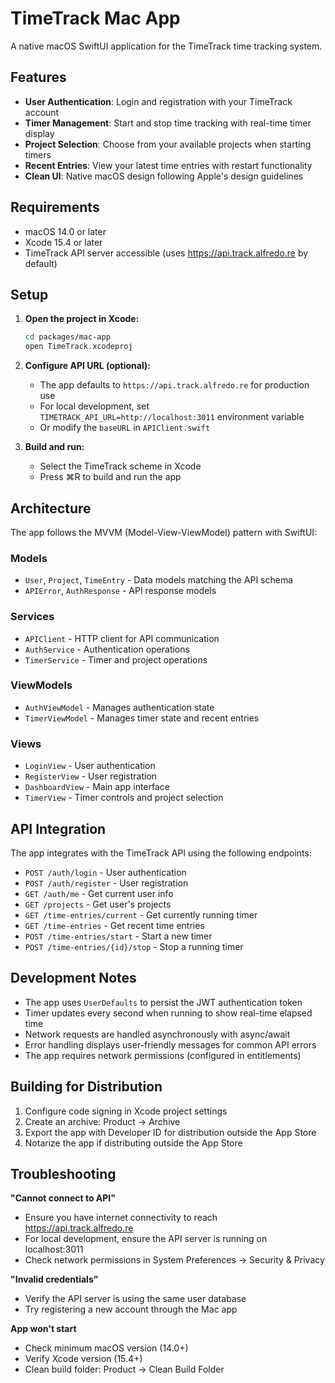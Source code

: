 # TimeTrack Mac App

A native macOS SwiftUI application for the TimeTrack time tracking system.

## Features

- **User Authentication**: Login and registration with your TimeTrack account
- **Timer Management**: Start and stop time tracking with real-time timer display
- **Project Selection**: Choose from your available projects when starting timers
- **Recent Entries**: View your latest time entries with restart functionality
- **Clean UI**: Native macOS design following Apple's design guidelines

## Requirements

- macOS 14.0 or later
- Xcode 15.4 or later
- TimeTrack API server accessible (uses https://api.track.alfredo.re by default)

## Setup

1. **Open the project in Xcode:**
   ```bash
   cd packages/mac-app
   open TimeTrack.xcodeproj
   ```

2. **Configure API URL (optional):**
   - The app defaults to `https://api.track.alfredo.re` for production use
   - For local development, set `TIMETRACK_API_URL=http://localhost:3011` environment variable
   - Or modify the `baseURL` in `APIClient.swift`

3. **Build and run:**
   - Select the TimeTrack scheme in Xcode
   - Press ⌘R to build and run the app

## Architecture

The app follows the MVVM (Model-View-ViewModel) pattern with SwiftUI:

### Models
- `User`, `Project`, `TimeEntry` - Data models matching the API schema
- `APIError`, `AuthResponse` - API response models

### Services
- `APIClient` - HTTP client for API communication
- `AuthService` - Authentication operations
- `TimerService` - Timer and project operations

### ViewModels
- `AuthViewModel` - Manages authentication state
- `TimerViewModel` - Manages timer state and recent entries

### Views
- `LoginView` - User authentication
- `RegisterView` - User registration
- `DashboardView` - Main app interface
- `TimerView` - Timer controls and project selection

## API Integration

The app integrates with the TimeTrack API using the following endpoints:

- `POST /auth/login` - User authentication
- `POST /auth/register` - User registration
- `GET /auth/me` - Get current user info
- `GET /projects` - Get user's projects
- `GET /time-entries/current` - Get currently running timer
- `GET /time-entries` - Get recent time entries
- `POST /time-entries/start` - Start a new timer
- `POST /time-entries/{id}/stop` - Stop a running timer

## Development Notes

- The app uses `UserDefaults` to persist the JWT authentication token
- Timer updates every second when running to show real-time elapsed time
- Network requests are handled asynchronously with async/await
- Error handling displays user-friendly messages for common API errors
- The app requires network permissions (configured in entitlements)

## Building for Distribution

1. Configure code signing in Xcode project settings
2. Create an archive: Product → Archive
3. Export the app with Developer ID for distribution outside the App Store
4. Notarize the app if distributing outside the App Store

## Troubleshooting

**"Cannot connect to API"**
- Ensure you have internet connectivity to reach https://api.track.alfredo.re
- For local development, ensure the API server is running on localhost:3011
- Check network permissions in System Preferences → Security & Privacy

**"Invalid credentials"**
- Verify the API server is using the same user database
- Try registering a new account through the Mac app

**App won't start**
- Check minimum macOS version (14.0+)
- Verify Xcode version (15.4+)
- Clean build folder: Product → Clean Build Folder